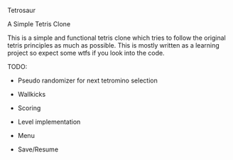 Tetrosaur

A Simple Tetris Clone


This is a simple and functional tetris clone which tries to follow the original tetris principles as much as possible.
This is mostly written as a learning project so expect some wtfs if you look into the code.

TODO:

- Pseudo randomizer for next tetromino selection

- Wallkicks
- Scoring
- Level implementation
- Menu
- Save/Resume

